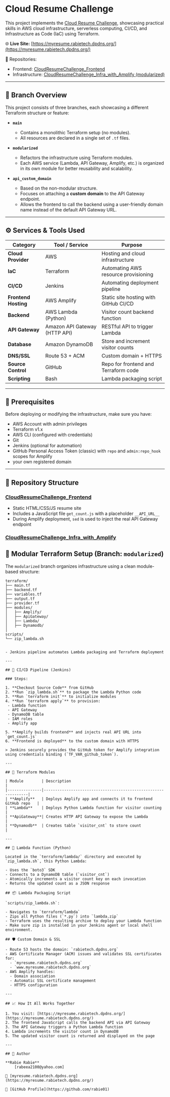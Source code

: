 # Cloud Resume Challenge

This project implements the [Cloud Resume Challenge](https://cloudresumechallenge.dev/), showcasing practical skills in AWS cloud infrastructure, serverless computing, CI/CD, and Infrastructure as Code (IaC) using Terraform.

🌐 **Live Site:** [https://myresume.rabietech.dpdns.org/](https://myresume.rabietech.dpdns.org/)

📁 Repositories:
- Frontend: [CloudResumeChallenge_Frontend](https://github.com/rabie01/CloudResumeChallenge_Frontend)
- Infrastructure: [CloudResumeChallenge_Infra_with_Amplify (modularized)](https://github.com/rabie01/CloudResumeChallenge_Infra_with_Amplify/tree/modularized)

---

## 🧾 Branch Overview

This project consists of three branches, each showcasing a different Terraform structure or feature:

- **`main`**  
  - Contains a monolithic Terraform setup (no modules).
  - All resources are declared in a single set of `.tf` files.

- **`modularized`**  
  - Refactors the infrastructure using Terraform modules.
  - Each AWS service (Lambda, API Gateway, Amplify, etc.) is organized in its own module for better reusability and scalability.

- **`api_custom_domain`**  
  - Based on the non-modular structure.
  - Focuses on attaching a **custom domain** to the API Gateway endpoint.
  - Allows the frontend to call the backend using a user-friendly domain name instead of the default API Gateway URL.

----

## ⚙️ Services & Tools Used

| Category             | Tool / Service                  | Purpose                                 |
|----------------------|----------------------------------|-----------------------------------------|
| **Cloud Provider**   | AWS                              | Hosting and cloud infrastructure        |
| **IaC**              | Terraform                        | Automating AWS resource provisioning    |
| **CI/CD**            | Jenkins                          | Automating deployment pipeline          |
| **Frontend Hosting** | AWS Amplify                      | Static site hosting with GitHub CI/CD   |
| **Backend**          | AWS Lambda (Python)              | Visitor count backend function          |
| **API Gateway**      | Amazon API Gateway (HTTP API)    | RESTful API to trigger Lambda           |
| **Database**         | Amazon DynamoDB                  | Store and increment visitor counts      |
| **DNS/SSL**          | Route 53 + ACM                   | Custom domain + HTTPS                   |
| **Source Control**   | GitHub                           | Repo for frontend and Terraform code    |
| **Scripting**        | Bash                             | Lambda packaging script                 |

---

## 🔧 Prerequisites

Before deploying or modifying the infrastructure, make sure you have:

- AWS Account with admin privileges
- Terraform v1.x
- AWS CLI (configured with credentials)
- Git
- Jenkins (optional for automation)
- GitHub Personal Access Token (classic) with `repo` and `admin:repo_hook` scopes for Amplify
- your own registered domain
---

## 📁 Repository Structure

### [CloudResumeChallenge_Frontend](https://github.com/rabie01/CloudResumeChallenge_Frontend)

- Static HTML/CSS/JS resume site
- Includes a JavaScript file `get_count.js` with a placeholder `__API_URL__`
- During Amplify deployment, `sed` is used to inject the real API Gateway endpoint

### [CloudResumeChallenge_Infra_with_Amplify](https://github.com/rabie01/CloudResumeChallenge_Infra_with_Amplify/tree/modularized)

## 📁 Modular Terraform Setup (Branch: `modularized`)

The `modularized` branch organizes infrastructure using a clean module-based structure:

```text
terraform/
├── main.tf
├── backend.tf
├── variables.tf
├── output.tf
├── provider.tf
├── modules/
│   ├── Amplify/
│   ├── ApiGateway/
│   ├── Lambda/
│   ├── Dynamodb/
│
scripts/
└── zip_lambda.sh


- Jenkins pipeline automates Lambda packaging and Terraform deployment

---

## 🚀 CI/CD Pipeline (Jenkins)

### Steps:

1. **Checkout Source Code** from GitHub
2. **Run `zip_lambda.sh`** to package the Lambda Python code
3. **Run `terraform init`** to initialize modules
4. **Run `terraform apply`** to provision:
 - Lambda function
 - API Gateway
 - DynamoDB table
 - IAM roles
 - Amplify app

5. **Amplify builds frontend** and injects real API URL into `get_count.js`
6. **Frontend is deployed** to the custom domain with HTTPS

> Jenkins securely provides the GitHub token for Amplify integration using credentials binding (`TF_VAR_github_token`).

---

## 🧠 Terraform Modules

| Module        | Description                                                   |
|---------------|---------------------------------------------------------------|
| **Amplify**   | Deploys Amplify app and connects it to frontend GitHub repo   |
| **Lambda**    | Deploys Python Lambda function for visitor counting           |
| **ApiGateway**| Creates HTTP API Gateway to expose the Lambda                 |
| **Dynamodb**  | Creates table `visitor_cnt` to store count                    |

---

## 🐍 Lambda Function (Python)

Located in the `terraform/lambda/` directory and executed by `zip_lambda.sh`, this Python Lambda:

- Uses the `boto3` SDK
- Connects to a DynamoDB table (`visitor_cnt`)
- Atomically increments a visitor count key on each invocation
- Returns the updated count as a JSON response

## 📦 Lambda Packaging Script

`scripts/zip_lambda.sh`:

- Navigates to `terraform/lambda`
- Zips all Python files (`*.py`) into `lambda.zip`
- Terraform uses the resulting archive to deploy your Lambda function
- Make sure zip is installed in your Jenkins agent or local shell environment.

## 🛡️ Custom Domain & SSL

- Route 53 hosts the domain: `rabietech.dpdns.org`
- AWS Certificate Manager (ACM) issues and validates SSL certificates for:
  - `myresume.rabietech.dpdns.org`
  - `www.myresume.rabietech.dpdns.org`
- AWS Amplify handles:
  - Domain association
  - Automatic SSL certificate management
  - HTTPS configuration

---

## 📈 How It All Works Together

1. You visit: [https://myresume.rabietech.dpdns.org/](https://myresume.rabietech.dpdns.org/)
2. The frontend JavaScript calls the backend API via API Gateway
3. The API Gateway triggers a Python Lambda function
4. Lambda increments the visitor count in DynamoDB
5. The updated visitor count is returned and displayed on the page

---

## 🙌 Author

**Rabie Rabie**  
    [rabeea2100@yahoo.com]

🔗 [myresume.rabietech.dpdns.org](https://myresume.rabietech.dpdns.org/)  

🐙 [GitHub Profile](https://github.com/rabie01)


